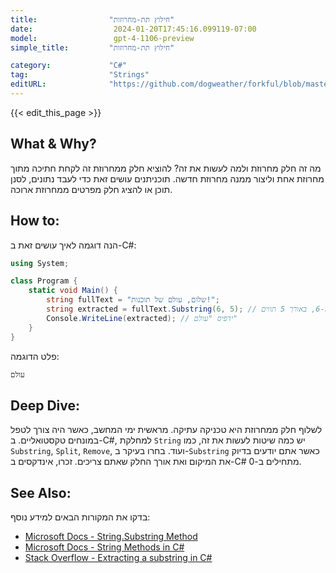 ```yaml
---
title:                "חילוץ תת-מחרוזות"
date:                  2024-01-20T17:45:16.099119-07:00
model:                 gpt-4-1106-preview
simple_title:         "חילוץ תת-מחרוזות"

category:             "C#"
tag:                  "Strings"
editURL:              "https://github.com/dogweather/forkful/blob/master/content/he/c-sharp/extracting-substrings.md"
---
```


{{< edit_this_page >}}

## What & Why?
מה זה חלק מחרוזת ולמה לעשות את זה? להוציא חלק ממחרוזת זה לקחת חתיכה מתוך מחרוזת אחת וליצור ממנה מחרוזת חדשה. תוכניתנים עושים זאת כדי לעבד נתונים, לסנן תוכן או להציג חלק מפרטים ממחרוזת ארוכה.

## How to:
הנה דוגמה לאיך עושים זאת ב-C#:

```C#
using System;

class Program {
    static void Main() {
        string fullText = "שלום, עולם של תוכנות!";
        string extracted = fullText.Substring(6, 5); // קח את התווים החל מהאינדקס ה-6, באורך 5 תווים
        Console.WriteLine(extracted); // ידפיס "עולם"
    }
}
```
פלט הדוגמה:
```
עולם
```

## Deep Dive:
לשלוף חלק ממחרוזת היא טכניקה עתיקה. מראשית ימי המחשב, כאשר היה צורך לטפל במונחים טקסטואליים. ב-C#, למחלקת `String` יש כמה שיטות לעשות את זה, כמו `Substring`, `Split`, `Remove`, ועוד. בחרו בעיקר ב-`Substring` כאשר אתם יודעים בדיוק את המיקום ואת אורך החלק שאתם צריכים. זכרו, אינדקסים ב-C# מתחילים ב-0.

## See Also:
בדקו את המקורות הבאים למידע נוסף:
- [Microsoft Docs - String.Substring Method](https://docs.microsoft.com/en-us/dotnet/api/system.string.substring)
- [Microsoft Docs - String Methods in C#](https://docs.microsoft.com/en-us/dotnet/api/system.string?view=net-5.0)
- [Stack Overflow - Extracting a substring in C#](https://stackoverflow.com/questions/218384/what-is-a-nullreferenceexception-and-how-do-i-fix-it)
